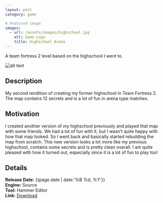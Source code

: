 ```yaml
---
layout: post
category: game

# Featured image
images:
  - url: /assets/images/highschool.jpg
    alt: Game Logo
    title: Highschool Arena
---
```


A team fortress 2 level based on the highschool I went to.
<!--content-->
![alt text]({{site.baseurl}}{{page.images[0].url}} "{{page.images[0].alt}}")

## Description
My second rendition of creating my former highschool in Team Fortress 2. The map contains 12 secrets and is a lot of fun in arena type matches.

## Motivation
I created another version of my highschool previously and played that map with some friends. We had a lot of fun with it, but I wasn’t quite happy with how that map looked. So I went back and basically started rebuilding the map from scratch. This new version looks a lot more like my previous highschool, contains some secrets and is pretty clean overall. I am quite pleased with how it turned out, especially since it is a lot of fun to play too!
## Details
**Release Date:** {{page.date | date:'%B %d, %Y'}}  
**Engine:** Source  
**Tool:** Hammer Editor  
**Link:**  [Download](https://www.dropbox.com/sh/80efa6wbdko2dj0/AACQriSVSyWIddoq6uJ0B9MJa?dl=1)
